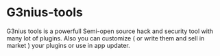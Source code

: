 # G3nius-tools
G3nius tools is a powerfull Semi-open source hack and security tool with many lot of plugins. Also you can customize ( or write them and sell in market ) your plugins or use in app updater.
